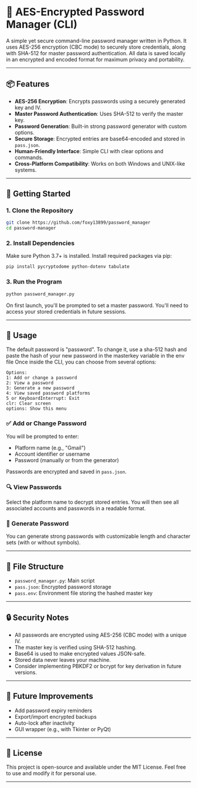 # 🔐 AES-Encrypted Password Manager (CLI)

A simple yet secure command-line password manager written in Python. It uses AES-256 encryption (CBC mode) to securely store credentials, along with SHA-512 for master password authentication. All data is saved locally in an encrypted and encoded format for maximum privacy and portability.

---

## 📦 Features

- **AES-256 Encryption**: Encrypts passwords using a securely generated key and IV.
- **Master Password Authentication**: Uses SHA-512 to verify the master key.
- **Password Generation**: Built-in strong password generator with custom options.
- **Secure Storage**: Encrypted entries are base64-encoded and stored in `pass.json`.
- **Human-Friendly Interface**: Simple CLI with clear options and commands.
- **Cross-Platform Compatibility**: Works on both Windows and UNIX-like systems.

---

## 🚀 Getting Started

### 1. Clone the Repository

```bash
git clone https://github.com/foxy13899/password_manager
cd password-manager
```

### 2. Install Dependencies

Make sure Python 3.7+ is installed. Install required packages via pip:

```bash
pip install pycryptodome python-dotenv tabulate
```

### 3. Run the Program

```bash
python password_manager.py
```

On first launch, you'll be prompted to set a master password. You'll need to access your stored credentials in future sessions.

---

## 🔧 Usage
The default password is "password".
To change it, use a sha-512 hash and paste the hash of your new password in the masterkey variable in the env file
Once inside the CLI, you can choose from several options:

```
Options:
1: Add or change a password
2: View a password
3: Generate a new password
4: View saved password platforms
5 or KeyboardInterrupt: Exit
clr: Clear screen
options: Show this menu
```

### ✅ Add or Change Password

You will be prompted to enter:
- Platform name (e.g., "Gmail")
- Account identifier or username
- Password (manually or from the generator)

Passwords are encrypted and saved in `pass.json`.

### 🔍 View Passwords

Select the platform name to decrypt stored entries. You will then see all associated accounts and passwords in a readable format.

### 🔐 Generate Password

You can generate strong passwords with customizable length and character sets (with or without symbols).

---

## 📁 File Structure

- `password_manager.py`: Main script
- `pass.json`: Encrypted password storage
- `pass.env`: Environment file storing the hashed master key

---

## 🔒 Security Notes

- All passwords are encrypted using AES-256 (CBC mode) with a unique IV.
- The master key is verified using SHA-512 hashing.
- Base64 is used to make encrypted values JSON-safe.
- Stored data never leaves your machine.
- Consider implementing PBKDF2 or bcrypt for key derivation in future versions.

---

## 🧠 Future Improvements

- Add password expiry reminders
- Export/import encrypted backups
- Auto-lock after inactivity
- GUI wrapper (e.g., with Tkinter or PyQt)

---

## 📝 License

This project is open-source and available under the MIT License. Feel free to use and modify it for personal use.

---
